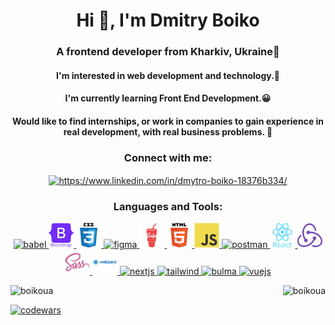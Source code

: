 <h1 align="center">Hi 👋, I'm Dmitry Boiko</h1>
<h3 align="center">A frontend developer from Kharkiv, Ukraine🏡</h3>
<h4 align="center">I'm interested in web development and technology.👀</h4>
<h4 align="center">I'm currently learning Front End Development.😀</h4>
<h4 align="center">Would like to find internships, or work in companies to gain experience in real development, with real business problems. 🧐</h4>

<h3 align="center">Connect with me:</h3>
<p align="center">
<a href="https://www.linkedin.com/in/dmytro-boiko-18376b334/" target="blank"><img align="center" src="https://raw.githubusercontent.com/rahuldkjain/github-profile-readme-generator/master/src/images/icons/Social/linked-in-alt.svg" alt="https://www.linkedin.com/in/dmytro-boiko-18376b334/" height="30" width="40" /></a>
</p>

<h3 align="center">Languages and Tools:</h3>
<p align="center"> <a href="https://babeljs.io/" target="_blank" rel="noreferrer"> <img src="https://www.vectorlogo.zone/logos/babeljs/babeljs-icon.svg" alt="babel" width="40" height="40"/> </a> <a href="https://getbootstrap.com" target="_blank" rel="noreferrer"> <img src="https://raw.githubusercontent.com/devicons/devicon/master/icons/bootstrap/bootstrap-plain-wordmark.svg" alt="bootstrap" width="40" height="40"/> </a> <a href="https://www.w3schools.com/css/" target="_blank" rel="noreferrer"> <img src="https://raw.githubusercontent.com/devicons/devicon/master/icons/css3/css3-original-wordmark.svg" alt="css3" width="40" height="40"/> </a> <a href="https://www.figma.com/" target="_blank" rel="noreferrer"> <img src="https://www.vectorlogo.zone/logos/figma/figma-icon.svg" alt="figma" width="40" height="40"/> </a> <a href="https://gulpjs.com" target="_blank" rel="noreferrer"> <img src="https://raw.githubusercontent.com/devicons/devicon/master/icons/gulp/gulp-plain.svg" alt="gulp" width="40" height="40"/> </a> <a href="https://www.w3.org/html/" target="_blank" rel="noreferrer"> <img src="https://raw.githubusercontent.com/devicons/devicon/master/icons/html5/html5-original-wordmark.svg" alt="html5" width="40" height="40"/> </a> <a href="https://developer.mozilla.org/en-US/docs/Web/JavaScript" target="_blank" rel="noreferrer"> <img src="https://raw.githubusercontent.com/devicons/devicon/master/icons/javascript/javascript-original.svg" alt="javascript" width="40" height="40"/> </a> <a href="https://postman.com" target="_blank" rel="noreferrer"> <img src="https://www.vectorlogo.zone/logos/getpostman/getpostman-icon.svg" alt="postman" width="40" height="40"/> </a> <a href="https://reactjs.org/" target="_blank" rel="noreferrer"> <img src="https://raw.githubusercontent.com/devicons/devicon/master/icons/react/react-original-wordmark.svg" alt="react" width="40" height="40"/> </a> <a href="https://redux.js.org" target="_blank" rel="noreferrer"> <img src="https://raw.githubusercontent.com/devicons/devicon/master/icons/redux/redux-original.svg" alt="redux" width="40" height="40"/> </a> <a href="https://sass-lang.com" target="_blank" rel="noreferrer"> <img src="https://raw.githubusercontent.com/devicons/devicon/master/icons/sass/sass-original.svg" alt="sass" width="40" height="40"/> </a> <a href="https://webpack.js.org" target="_blank" rel="noreferrer"> <img src="https://raw.githubusercontent.com/devicons/devicon/d00d0969292a6569d45b06d3f350f463a0107b0d/icons/webpack/webpack-original-wordmark.svg" alt="webpack" width="40" height="40"/> </a> <a href="https://nextjs.org/" target="_blank" rel="noreferrer"> <img src="https://assets.blackslate.io/posts/01/dD5sCoYFg6pRt8u.png" alt="nextjs" width="40" height="40"/> </a><a href="https://tailwindcss.com/" target="_blank" rel="noreferrer"> <img src="https://adware-technologies.s3.amazonaws.com/uploads/technology/thumbnail/31/tailwind.png" alt="tailwind" width="40" height="40"/> </a><a href="https://bulma.io/" target="_blank" rel="noreferrer"> <img src="https://bulma.io/assets/brand/Bulma%20Logo.png" alt="bulma" width="120" height="40"/> </a> <a href="https://vuejs.org/" target="_blank" rel="noreferrer"> <img src="https://icon.icepanel.io/Technology/svg/Vue.js.svg" alt="vuejs" width="40" height="40"/> </a></p>

<p><img align="left" src="https://github-readme-stats.vercel.app/api/top-langs?username=boikoua&show_icons=true&locale=en&layout=compact" alt="boikoua" /></p>

<p>&nbsp;<img align="right" src="https://github-readme-stats.vercel.app/api?username=boikoua&show_icons=true&locale=en" alt="boikoua" /></p>

[![codewars](https://www.codewars.com/users/boikoua/badges/small)](https://www.codewars.com/users/boikoua) 
